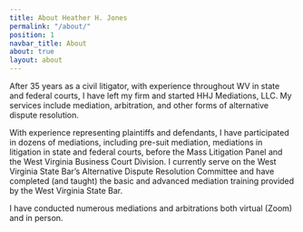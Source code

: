 ```yaml
---
title: About Heather H. Jones
permalink: "/about/"
position: 1
navbar_title: About
about: true
layout: about
---
```


After 35 years as a civil litigator, with experience throughout WV in state and federal courts, I have left my firm and started HHJ Mediations, LLC. My services include mediation, arbitration, and other forms of alternative dispute resolution. 

With experience representing plaintiffs and defendants, I have participated in dozens of mediations, including pre-suit mediation, mediations in litigation in state and federal courts, before the Mass Litigation Panel and the West Virginia Business Court Division. I currently serve on the West Virginia State Bar’s Alternative Dispute Resolution Committee and have completed (and taught) the basic and advanced mediation training provided by the West Virginia State Bar.

I have conducted numerous mediations and arbitrations both virtual (Zoom) and in person. 